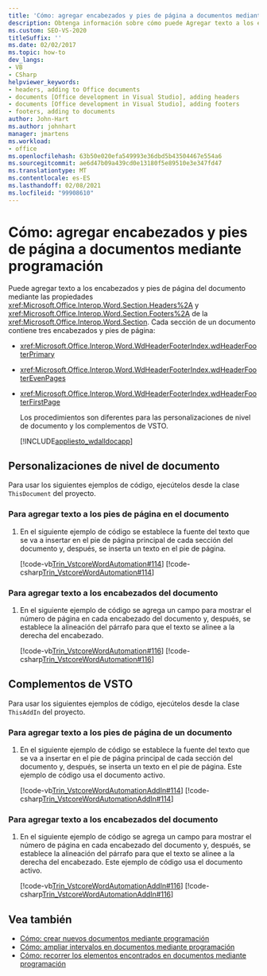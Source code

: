 ```yaml
---
title: 'Cómo: agregar encabezados y pies de página a documentos mediante programación'
description: Obtenga información sobre cómo puede Agregar texto a los encabezados y pies de página del documento mediante la propiedad headers y Footers de la sección.
ms.custom: SEO-VS-2020
titleSuffix: ''
ms.date: 02/02/2017
ms.topic: how-to
dev_langs:
- VB
- CSharp
helpviewer_keywords:
- headers, adding to Office documents
- documents [Office development in Visual Studio], adding headers
- documents [Office development in Visual Studio], adding footers
- footers, adding to documents
author: John-Hart
ms.author: johnhart
manager: jmartens
ms.workload:
- office
ms.openlocfilehash: 63b50e020efa549993e36dbd5b43504467e554a6
ms.sourcegitcommit: ae6d47b09a439cd0e13180f5e89510e3e347fd47
ms.translationtype: MT
ms.contentlocale: es-ES
ms.lasthandoff: 02/08/2021
ms.locfileid: "99908610"
---
```

# <a name="how-to-programmatically-add-headers-and-footers-to-documents"></a>Cómo: agregar encabezados y pies de página a documentos mediante programación
  Puede agregar texto a los encabezados y pies de página del documento mediante las propiedades <xref:Microsoft.Office.Interop.Word.Section.Headers%2A> y <xref:Microsoft.Office.Interop.Word.Section.Footers%2A> de la <xref:Microsoft.Office.Interop.Word.Section>. Cada sección de un documento contiene tres encabezados y pies de página:

- <xref:Microsoft.Office.Interop.Word.WdHeaderFooterIndex.wdHeaderFooterPrimary>

- <xref:Microsoft.Office.Interop.Word.WdHeaderFooterIndex.wdHeaderFooterEvenPages>

- <xref:Microsoft.Office.Interop.Word.WdHeaderFooterIndex.wdHeaderFooterFirstPage>

  Los procedimientos son diferentes para las personalizaciones de nivel de documento y los complementos de VSTO.

  [!INCLUDE[appliesto_wdalldocapp](../vsto/includes/appliesto-wdalldocapp-md.md)]

## <a name="document-level-customizations"></a>Personalizaciones de nivel de documento
 Para usar los siguientes ejemplos de código, ejecútelos desde la clase `ThisDocument` del proyecto.

### <a name="to-add-text-to-footers-in-the-document"></a>Para agregar texto a los pies de página en el documento

1. En el siguiente ejemplo de código se establece la fuente del texto que se va a insertar en el pie de página principal de cada sección del documento y, después, se inserta un texto en el pie de página.

     [!code-vb[Trin_VstcoreWordAutomation#114](../vsto/codesnippet/VisualBasic/Trin_VstcoreWordAutomationVB/ThisDocument.vb#114)]
     [!code-csharp[Trin_VstcoreWordAutomation#114](../vsto/codesnippet/CSharp/Trin_VstcoreWordAutomationCS/ThisDocument.cs#114)]

### <a name="to-add-text-to-headers-in-the-document"></a>Para agregar texto a los encabezados del documento

1. En el siguiente ejemplo de código se agrega un campo para mostrar el número de página en cada encabezado del documento y, después, se establece la alineación del párrafo para que el texto se alinee a la derecha del encabezado.

     [!code-vb[Trin_VstcoreWordAutomation#116](../vsto/codesnippet/VisualBasic/Trin_VstcoreWordAutomationVB/ThisDocument.vb#116)]
     [!code-csharp[Trin_VstcoreWordAutomation#116](../vsto/codesnippet/CSharp/Trin_VstcoreWordAutomationCS/ThisDocument.cs#116)]

## <a name="vsto-add-ins"></a>Complementos de VSTO
 Para usar los siguientes ejemplos de código, ejecútelos desde la clase `ThisAddIn` del proyecto.

### <a name="to-add-text-to-footers-in-a-document"></a>Para agregar texto a los pies de página de un documento

1. En el siguiente ejemplo de código se establece la fuente del texto que se va a insertar en el pie de página principal de cada sección del documento y, después, se inserta un texto en el pie de página. Este ejemplo de código usa el documento activo.

     [!code-vb[Trin_VstcoreWordAutomationAddIn#114](../vsto/codesnippet/VisualBasic/Trin_VstcoreWordAutomationAddIn/ThisAddIn.vb#114)]
     [!code-csharp[Trin_VstcoreWordAutomationAddIn#114](../vsto/codesnippet/CSharp/Trin_VstcoreWordAutomationAddIn/ThisAddIn.cs#114)]

### <a name="to-add-text-to-headers-in-the-document"></a>Para agregar texto a los encabezados del documento

1. En el siguiente ejemplo de código se agrega un campo para mostrar el número de página en cada encabezado del documento y, después, se establece la alineación del párrafo para que el texto se alinee a la derecha del encabezado. Este ejemplo de código usa el documento activo.

     [!code-vb[Trin_VstcoreWordAutomationAddIn#116](../vsto/codesnippet/VisualBasic/Trin_VstcoreWordAutomationAddIn/ThisAddIn.vb#116)]
     [!code-csharp[Trin_VstcoreWordAutomationAddIn#116](../vsto/codesnippet/CSharp/Trin_VstcoreWordAutomationAddIn/ThisAddIn.cs#116)]

## <a name="see-also"></a>Vea también
- [Cómo: crear nuevos documentos mediante programación](../vsto/how-to-programmatically-create-new-documents.md)
- [Cómo: ampliar intervalos en documentos mediante programación](../vsto/how-to-programmatically-extend-ranges-in-documents.md)
- [Cómo: recorrer los elementos encontrados en documentos mediante programación](../vsto/how-to-programmatically-loop-through-found-items-in-documents.md)
